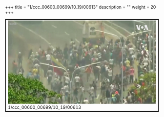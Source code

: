 +++
title = "1/ccc_00600_00699/10_19/00613"
description = ""
weight = 20
+++

<table style="border:2px solid black;max-width:800px;max-height:800px;" 
><tr><td>
<img class="center-fit-jpg"
src="/jpg_/aaa_20190430_NxaOmWaI8sI_00612.jpg">
1/ccc_00600_00699/10_19/00613
</img></td></tr></table>
